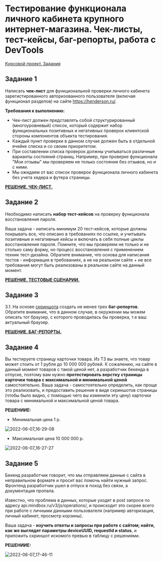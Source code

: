 # Тестирование функционала личного кабинета крупного интернет-магазина. Чек-листы, тест-кейсы, баг-репорты, работа с DevTools

[Курсовой проект. Задания](https://github.com/netology-code/iqa-diplom/blob/main/README.md) 

## Задание 1

Написать **чек-лист** для функциональной проверки личного кабинета зарегистированного авторизованного пользователя (включая функционал разделов) на сайте https://henderson.ru/.

**Требования к выполнению:**

* Чек-лист должен представлять собой структурированный (многоуровневый) список, который содержит набор функциональных позитивных и негативных проверок клиентской стороны компонентов объекта тестирования.
* Каждый пункт проверки в данном случае должен быть в отдельной ячейке списка и со своим приоритетом.
* При составлении списка проверок должны учитываться различные варианты состояний страниц. Например, при проверке функционала "Мои отзывы" мы проверяем не только состояние без отзывов, но и с ними.
* Мы ожидаем от вас список проверок функционала личного кабинета без учета хедера и футера страницы.

**[РЕШЕНИЕ. ЧЕК-ЛИСТ.](https://docs.google.com/spreadsheets/d/1a32UU8CHF4Rx8i-189s2_uRyLRiZiOsYO0BpPqR0mck/edit?usp=sharing)**

## Задание 2

Необходимо написать **набор тест-кейсов** на проверку функционала восстановления пароля.

Ваша задача - написать минимум 20 тест-кейсов, которые должны покрывать все, что описано в требованиях по ссылке, и учитывать позитивные и негативные кейсы и включать в себя полные циклы восстановления пароля. Помните, что мы проверяем не только и не столько саму форму, но процесс восстановления с применением техник тест-дизайна. Обратите внимание, что основа для написания тестов - информация в требованиях, а не на реальном сайте + не все требования могут быть реализованы в реальном сайте на данный момент.

**[РЕШЕНИЕ. ТЕСТОВЫЕ СЦЕНАРИИ.](https://docs.google.com/spreadsheets/d/125NCSt68zSBBIj1GR3knAbMKlnoIrtLoQ1zPU2_lga0/edit?usp=sharing)**

## Задание 3

3.1.
На основе [скриншота](https://drive.google.com/file/d/1cmC0wWP1vQdWl40FtdpRJ9-eCEX6cDYL/view?usp=sharing) создать не менее трех **баг-репортов**. Обратите внимание, что в данном случае, в окружении мы можем описать тот браузер, с которого проводилась бы проверка, т.е ваш актуальный браузер.

**[РЕШЕНИЕ. БАГ-РЕПОРТЫ.](https://docs.google.com/spreadsheets/d/10BTXXmRz9gz2tzEDZxTsgWNr7dvYVPJf0Gj9rnppkII/edit?usp=sharing)**


## Задание 4

Вы тестируете страницу карточки товара. Из ТЗ вы знаете, что товар может стоить от 1 рубля до 10 000 000 рублей. К сожалению, на сайте в данный момент товаров с такой ценой нет, а разработчик бекенда в отпуске, поэтому вам нужно **протестировать верстку страницы карточки товара с максимальной и минимальной ценой** самостоятельно. Ваша задача - самостоятельно определить, как проще это реализовать, и предоставить решение в виде скриншотов страницы (чтобы было видно, с помощью чего вы изменили эту цену) карточки товара с минимальной и максимальной ценой товара.

**РЕШЕНИИЕ:**
* Минимальная цена 1 р. 

![2022-06-07_16-29-08](https://user-images.githubusercontent.com/82056292/181476317-1ece7d21-9f87-42df-a610-a4d57e21e719.png)


* Максимальная цена 10 000 000 р. 

![2022-06-07_16-27-27](https://user-images.githubusercontent.com/82056292/181476423-ceffac6a-497e-4b66-8118-2344099e0bc7.png)


## Задание 5
Бекенд разработчик говорит, что мы отправляем данные с сайта в неправильном формате и просит вас помочь найти нужный запрос. Фронтенд разработчик ушел в отпуск в поход без связи, а документация пропала.

Известно, что проблема в данных, которые уходят в post запросе по адресу api.mindbox.ru/v3/js/operations/, и происходит это скорее всего при работе с личными данными пользователя (например авторизация, личный кабинет, просмотр корзины).

Ваша задача - **изучить ответы и запросы при работе с сайтом; найти, как же выглядят параметры deviceUUID, requestId и status**, и приложить скриншот искомого превью в таблицу с решениями.

**РЕШЕНИИЕ:**

![2022-06-07_17-46-11](https://user-images.githubusercontent.com/82056292/181476153-05ccef9a-3a09-4971-8998-d31100404c40.png)

